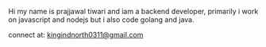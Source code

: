 Hi my name is prajjawal tiwari and iam a backend developer,
primarily i work on javascript and nodejs but i also code golang and java.

connect at: kingindnorth0311@gmail.com
